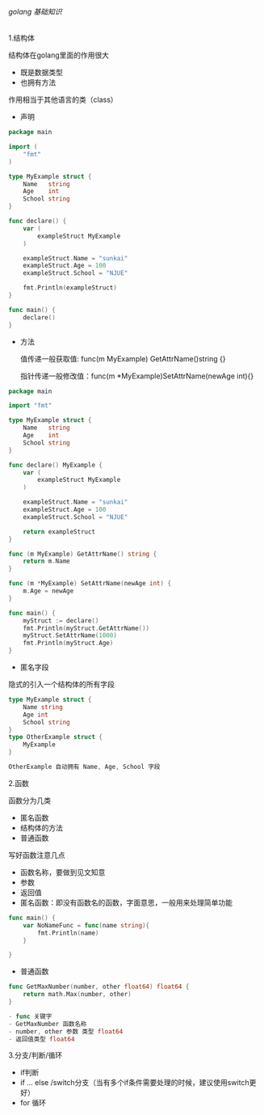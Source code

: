 ###### golang 基础知识

1.结构体

结构体在golang里面的作用很大

- 既是数据类型
- 也拥有方法

作用相当于其他语言的类（class）

- 声明

```go
package main

import (
	"fmt"
)

type MyExample struct {
	Name   string
	Age    int
	School string
}

func declare() {
	var (
		exampleStruct MyExample
	)

	exampleStruct.Name = "sunkai"
	exampleStruct.Age = 100
	exampleStruct.School = "NJUE"

	fmt.Println(exampleStruct)
}

func main() {
	declare()
}

```

- 方法

  值传递一般获取值: func(m MyExample) GetAttrName()string {}

  指针传递一般修改值：func(m *MyExample)SetAttrName(newAge int){}

```go
package main

import "fmt"

type MyExample struct {
	Name   string
	Age    int
	School string
}

func declare() MyExample {
	var (
		exampleStruct MyExample
	)

	exampleStruct.Name = "sunkai"
	exampleStruct.Age = 100
	exampleStruct.School = "NJUE"

	return exampleStruct
}

func (m MyExample) GetAttrName() string {
	return m.Name
}

func (m *MyExample) SetAttrName(newAge int) {
	m.Age = newAge
}

func main() {
	myStruct := declare()
	fmt.Println(myStruct.GetAttrName())
	myStruct.SetAttrName(1000)
	fmt.Println(myStruct.Age)
}

```

- 匿名字段

隐式的引入一个结构体的所有字段

```go
type MyExample struct {
    Name string
    Age int
    School string
}
type OtherExample struct {
    MyExample
}

OtherExample 自动拥有 Name, Age, School 字段

```

2.函数

函数分为几类

- 匿名函数
- 结构体的方法
- 普通函数

写好函数注意几点

- 函数名称，要做到见文知意
- 参数
- 返回值
- 匿名函数：即没有函数名的函数，字面意思，一般用来处理简单功能

```go
func main() {
	var NoNameFunc = func(name string){
		fmt.Println(name)
	}

}
```

- 普通函数

```go
func GetMaxNumber(number, other float64) float64 {
	return math.Max(number, other)
}

- func 关键字
- GetMaxNumber 函数名称
- number, other 参数 类型 float64
- 返回值类型 float64
```

3.分支/判断/循环

- if判断
- if ... else /switch分支（当有多个if条件需要处理的时候，建议使用switch更好）
- for 循环

